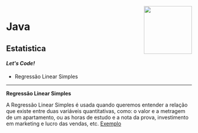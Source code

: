 <img src="https://i.ibb.co/M6nBBb0/mascote.png" align="right" width="130">

# Java

## Estatistica

#### _Let's Code!_

- Regressão Linear Simples

---- 

**Regressão Linear Simples**

A Regressão Linear Simples é usada quando queremos entender a relação que existe entre duas variáveis quantitativas,
como: o valor e a metragem de um apartamento, ou as horas de estudo e a nota da prova, investimento em marketing e lucro
das vendas, etc. [Exemplo](../statistic/src/main/java/org/example/regressionLinearSimple/RegressaoLinear.java)